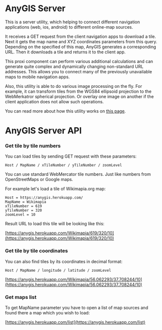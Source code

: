 # AnyGIS Server

This is a server utility, which helping to connect different navigation applications (web, ios, android) to different online-map sources.

It receives a GET request from the client navigation apps to download a tile. Next it gets the map name and XYZ coordinates parameters from this query. Depending on the specified of this map, AnyGIS generates a corresponding URL. Then it downloads a tile and returns it to the client app.

This proxi component can perform various additional calculations and can generate quite complex and dynamically changing non-standard URL addresses. This allows you to connect many of the previously unavailable maps to mobile navigation apps.

Also, this utility is able to do various image processing on the fly. For example, it can transform tiles from the WGS84 ellipsoid projection to the WebMerkatror spherical projection. Or overlay one image on another if the client application does not allow such operations.

You can read more about how this utility works on [this page](https://nnngrach.github.io/AnyGIS_maps/Web/Html/Description).



# AnyGIS Server API

### Get tile by tile numbers

You can load tiles by sending GET request with these parameters:

```
Host / MapName / xTileNumber / yTileNumber / zoomLevel
```

You can use standard WebMercator tile numbers. Just like numbers from OpenStreetMaps or Google maps.


For example let's load a tile of Wikimapia.org map:

```
Host = https://anygis.herokuapp.com/
MapName = Wikimapia
xTileNumber = 619
yTileNumber = 320
zoomLevel = 10
```

Result URL to load this tile will be looking like this:

[https://anygis.herokuapp.com/Wikimapia/619/320/10](https://anygis.herokuapp.com/Wikimapia/619/320/10)



### Get tile by tile coordinates

You can also find tiles by its coordinates in decimal format:

```
Host / MapName / longitude / latitude / zoomLevel
```
[https://anygis.herokuapp.com/Wikimapia/56.062293/37.708244/10](https://anygis.herokuapp.com/Wikimapia/56.062293/37.708244/10)



### Get maps list

To get MapName parameter you have to open a list of map sources and found there a map which you wish to load:

[https://anygis.herokuapp.com/list](https://anygis.herokuapp.com/list)

